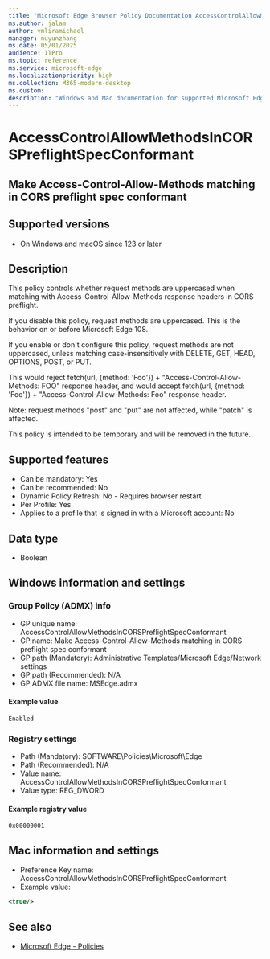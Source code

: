 ```yaml
---
title: "Microsoft Edge Browser Policy Documentation AccessControlAllowMethodsInCORSPreflightSpecConformant"
ms.author: jalam
author: vmliramichael
manager: nuyunzhang
ms.date: 05/01/2025
audience: ITPro
ms.topic: reference
ms.service: microsoft-edge
ms.localizationpriority: high
ms.collection: M365-modern-desktop
ms.custom:
description: "Windows and Mac documentation for supported Microsoft Edge Browser policy: Make Access-Control-Allow-Methods matching in CORS preflight spec conformant"
---
```


<!--THIS FILE IS AUTOMATICALLY GENERATED. MANUAL CHANGES WILL BE OVERWRITTEN.-->
<!--Please contact the Microsoft Edge Manageability team with any questions.-->

# AccessControlAllowMethodsInCORSPreflightSpecConformant

## Make Access-Control-Allow-Methods matching in CORS preflight spec conformant


## Supported versions

- On Windows and macOS since 123 or later

## Description

This policy controls whether request methods are uppercased when matching with Access-Control-Allow-Methods response headers in CORS preflight.

If you disable this policy, request methods are uppercased. This is the behavior on or before Microsoft Edge 108.

If you enable or don't configure this policy, request methods are not uppercased, unless matching case-insensitively with DELETE, GET, HEAD, OPTIONS, POST, or PUT.

This would reject fetch(url, {method: 'Foo'}) + "Access-Control-Allow-Methods: FOO" response header,
and would accept fetch(url, {method: 'Foo'}) + "Access-Control-Allow-Methods: Foo" response header.

Note: request methods "post" and "put" are not affected, while "patch" is affected.

This policy is intended to be temporary and will be removed in the future.

## Supported features

- Can be mandatory: Yes
- Can be recommended: No
- Dynamic Policy Refresh: No - Requires browser restart
- Per Profile: Yes
- Applies to a profile that is signed in with a Microsoft account: No

## Data type

- Boolean

## Windows information and settings

### Group Policy (ADMX) info

- GP unique name: AccessControlAllowMethodsInCORSPreflightSpecConformant
- GP name: Make Access-Control-Allow-Methods matching in CORS preflight spec conformant
- GP path (Mandatory): Administrative Templates/Microsoft Edge/Network settings
- GP path (Recommended): N/A
- GP ADMX file name: MSEdge.admx

#### Example value

```
Enabled
```

### Registry settings

- Path (Mandatory): SOFTWARE\Policies\Microsoft\Edge
- Path (Recommended): N/A
- Value name: AccessControlAllowMethodsInCORSPreflightSpecConformant
- Value type: REG_DWORD

#### Example registry value

```
0x00000001
```


## Mac information and settings

- Preference Key name: AccessControlAllowMethodsInCORSPreflightSpecConformant
- Example value:

```xml
<true/>
```

## See also
- [Microsoft Edge - Policies](../microsoft-edge-policies.md)
